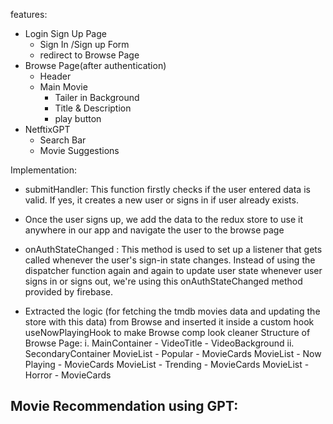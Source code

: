 features:
- Login Sign Up Page
    - Sign In /Sign up Form
    - redirect to Browse Page
- Browse Page(after authentication)
    - Header
    - Main Movie
        - Tailer in Background
        - Title & Description
        - play button
- NetftixGPT
    - Search Bar
    - Movie Suggestions


Implementation:

- submitHandler: This function firstly checks if the user entered data is valid. If yes, it creates a new user or signs in if user already exists.


- Once the user signs up, we add the data to the redux store to use it anywhere in our app and navigate the user to the browse page

- onAuthStateChanged : This method is used to set up a listener that gets called whenever the user's sign-in state changes. Instead of using the dispatcher function again and again to update user state whenever user signs in or signs out, we're using this onAuthStateChanged method provided by firebase.

- Extracted the logic (for fetching the tmdb movies data and updating the store with this data) from Browse and inserted it inside a custom hook useNowPlayingHook to make Browse comp look cleaner
    Structure of Browse Page:
    i. MainContainer
        - VideoTitle
        - VideoBackground
    ii. SecondaryContainer
        MovieList - Popular
        - MovieCards
        MovieList - Now Playing
        - MovieCards
        MovieList - Trending
        - MovieCards
        MovieList - Horror
        - MovieCards

    
Movie Recommendation using GPT:
-  

        
        